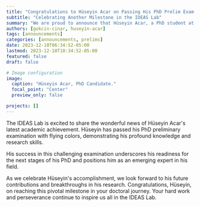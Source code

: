 ```yaml
---
title: "Congratulations to Hüseyin Acar on Passing His PhD Prelim Exam!"
subtitle: "Celebrating Another Milestone in the IDEAS Lab"
summary: "We are proud to announce that Hüseyin Acar, a PhD student at IDEAS Lab, has successfully passed his preliminary oral coursework examination. Hüseyin's accomplishment marks a significant step forward in his doctoral journey."
authors: [gokcin-cinar, huseyin-acar]
tags: [announcements]
categories: [announcements, prelims]
date: 2023-12-10T06:34:52-05:00
lastmod: 2023-12-10T10:34:52-05:00
featured: false
draft: false

# Image configuration
image:
  caption: "Hüseyin Acar, PhD Candidate."
  focal_point: "Center"
  preview_only: false

projects: []
---
```

The IDEAS Lab is excited to share the wonderful news of Hüseyin Acar's latest academic achievement. Hüseyin has passed his PhD preliminary examination with flying colors, demonstrating his profound knowledge and research skills.

His success in this challenging examination underscores his readiness for the next stages of his PhD and positions him as an emerging expert in his field. 

As we celebrate Hüseyin's accomplishment, we look forward to his future contributions and breakthroughs in his research. Congratulations, Hüseyin, on reaching this pivotal milestone in your doctoral journey. Your hard work and perseverance continue to inspire us all in the IDEAS Lab.


